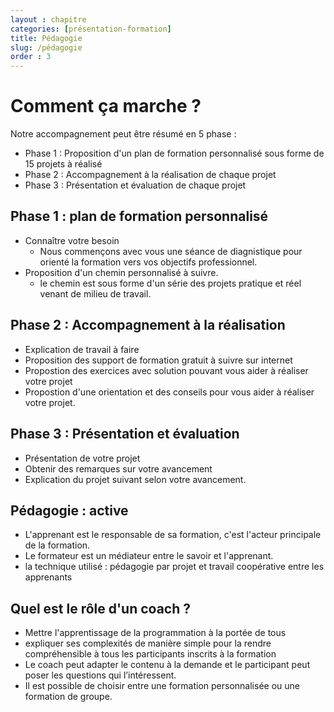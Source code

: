 ```yaml
---
layout : chapitre
categories: [présentation-formation]
title: Pédagogie
slug: /pédagogie
order : 3
---
```




# Comment ça marche ?

Notre accompagnement peut être résumé en 5 phase :

- Phase 1 : Proposition d'un plan de formation personnalisé sous forme de 15 projets à réalisé
- Phase 2 : Accompagnement à la réalisation de chaque projet
- Phase 3 : Présentation et évaluation de chaque projet


## Phase 1 : plan de formation personnalisé

<!-- g layout : t 12-8 p-100 -->

  - Connaître votre besoin
    - Nous commençons avec vous une séance de diagnistique pour orienté la formation vers vos objectifs professionnel.
  - Proposition d'un chemin personnalisé à suivre.
    - le chemin est sous forme d'un série des projets pratique et réel venant de milieu de travail.

## Phase 2 : Accompagnement à la réalisation 

<!-- g layout : t 12-8 p-100 -->

  - Explication de travail à faire
  - Proposition des support de formation gratuit à suivre sur internet
  - Propostion des exercices avec solution pouvant vous aider à réaliser votre projet
  - Propostion d'une orientation et des conseils pour vous aider à réaliser votre projet.
  
## Phase 3 : Présentation et évaluation

<!-- g layout : t 12-8 p-100 -->

  - Présentation de votre projet
  - Obtenir des remarques sur votre avancement
  - Explication du projet suivant selon votre avancement.

## Pédagogie : active

- L'apprenant est le responsable de sa formation, c'est l'acteur principale de la formation.
- Le formateur est un médiateur entre le savoir et l'apprenant.
- la technique utilisé : pédagogie par projet et travail coopérative entre les apprenants



## Quel est le rôle d'un coach ?

- Mettre l'apprentissage de la programmation à la portée de tous
- expliquer ses complexités de manière simple pour la rendre compréhensible à tous les participants inscrits à la formation
- Le coach peut adapter le contenu à la demande et le participant peut poser les questions qui l’intéressent.
- Il est possible de choisir entre une formation personnalisée ou une formation de groupe.
